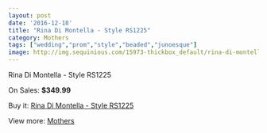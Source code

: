 ```yaml
---
layout: post
date: '2016-12-18'
title: "Rina Di Montella - Style RS1225"
category: Mothers
tags: ["wedding","prom","style","beaded","junoesque"]
image: http://img.sequinious.com/15973-thickbox_default/rina-di-montella-style-rs1225.jpg
---
```

Rina Di Montella - Style RS1225

On Sales: **$349.99**
<a href="https://www.sequinious.com/mothers/7565-rina-di-montella-style-rs1225.html"><amp-img layout="responsive" width="600" height="600" src="//img.sequinious.com/15973-thickbox_default/rina-di-montella-style-rs1225.jpg" alt="Rina Di Montella - Style RS1225 0" /></a>
<a href="https://www.sequinious.com/mothers/7565-rina-di-montella-style-rs1225.html"><amp-img layout="responsive" width="600" height="600" src="//img.sequinious.com/15974-thickbox_default/rina-di-montella-style-rs1225.jpg" alt="Rina Di Montella - Style RS1225 1" /></a>

Buy it: [Rina Di Montella - Style RS1225](https://www.sequinious.com/mothers/7565-rina-di-montella-style-rs1225.html "Rina Di Montella - Style RS1225")

View more: [Mothers](https://www.sequinious.com/6-mothers "Mothers")
